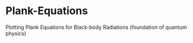 # Plank-Equations
Plotting Plank Equations for Black-body Radiations (foundation of quantum physics)